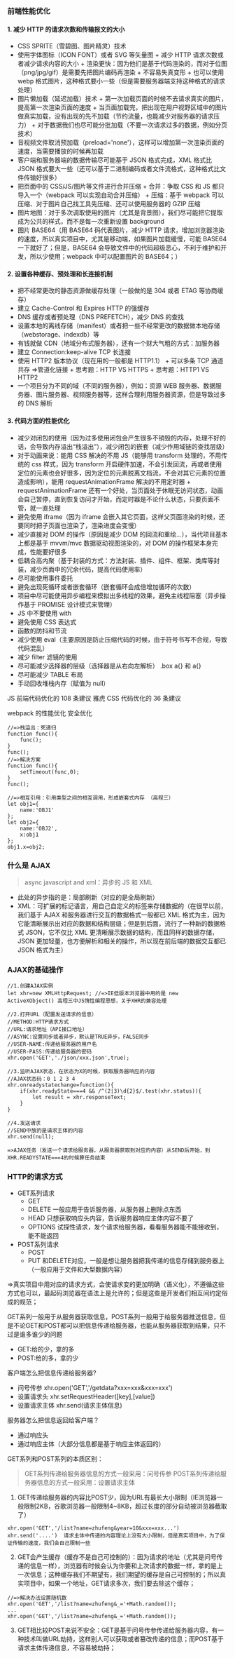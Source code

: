 ### 前端性能优化

#### 1. 减少 HTTP 的请求次数和传输报文的大小

- CSS SPRITE（雪碧图、图片精灵）技术
- 使用字体图标（ICON FONT）或者 SVG 等矢量图 + 减少 HTTP 请求次数或者减少请求内容的大小 + 渲染更快：因为他们是基于代码渲染的，而对于位图（png/jpg/gif）是需要先把图片编码再渲染 + 不容易失真变形 + 也可以使用 webp 格式图片，这种格式要小一些（但是需要服务器端支持这种格式的请求处理）
- 图片懒加载（延迟加载）技术 + 第一次加载页面的时候不去请求真实的图片，提高第一次渲染页面的速度 + 当页面加载完，把出现在用户视野区域中的图片做真实加载，没有出现的先不加载（节约流量，也能减少对服务器的请求压力） + 对于数据我们也尽可能分批加载（不要一次请求过多的数据，例如分页技术）
- 音视频文件取消预加载（preload='none'），这样可以增加第一次渲染页面的速度，当需要播放的时候再加载
- 客户端和服务器端的数据传输尽可能基于 JSON 格式完成，XML 格式比 JSON 格式要大一些（还可以基于二进制编码或者文件流格式，这种格式比文件传输好很多）
- 把页面中的 CSS/JS/图片等文件进行合并压缩 + 合并：争取 CSS 和 JS 都只导入一个（webpack 可以实现自动合并压缩） + 压缩：基于 webpack 可以压缩、对于图片自己找工具先压缩、还可以使用服务器的 GZIP 压缩
- 图片地图：对于多次调取使用的图片（尤其是背景图），我们尽可能把它提取成为公共的样式，而不是每一次重新设置 background
- 图片 BASE64（用 BASE64 码代表图片，减少 HTTP 请求，增加浏览器渲染的速度，所以真实项目中，尤其是移动端，如果图片加载缓慢，可能 BASE64 一下就好了；但是，BASE64 会导致文件中的代码超级恶心，不利于维护和开发，所以少使用；webpack 中可以配置图片的 BASE64；）

#### 2. 设置各种缓存、预处理和长连接机制

- 把不经常更改的静态资源做缓存处理（一般做的是 304 或者 ETAG 等协商缓存）
- 建立 Cache-Control 和 Expires HTTP 的强缓存
- DNS 缓存或者预处理（DNS PREFETCH），减少 DNS 的查找
- 设置本地的离线存储（manifest）或者把一些不经常更改的数据做本地存储（webstorage、indexdb）等
- 有钱就做 CDN（地域分布式服务器），还有一个财大气粗的方式：加服务器
- 建立 Connection:keep-alive TCP 长连接
- 使用 HTTP2 版本协议（现在用的一般都是 HTTP1.1） + 可以多条 TCP 通道共存 =>管道化链接 + 思考题：HTTP VS HTTPS + 思考题：HTTP1 VS HTTP2
- 一个项目分为不同的域（不同的服务器），例如：资源 WEB 服务器、数据服务器、图片服务器、视频服务器等，这样合理利用服务器资源，但是导致过多的 DNS 解析

#### 3. 代码方面的性能优化

- 减少对闭包的使用（因为过多使用闭包会产生很多不销毁的内存，处理不好的话，会导致内存溢出“栈溢出”），减少闭包的嵌套（减少作用域链的查找层级）
- 对于动画来说：能用 CSS 解决的不用 JS（能够用 transform 处理的，不用传统的 css 样式，因为 transform 开启硬件加速，不会引发回流，再或者使用定位的元素也会好很多，因为定位的元素脱离文档流，不会对其它元素的位置造成影响），能用 requestAnimationFrame 解决的不用定时器 + requestAnimationFrame 还有一个好处，当页面处于休眠无访问状态，动画会自己暂停，直到恢复访问才开始，而定时器是不论什么状态，只要页面不管，就一直处理
- 避免使用 iframe（因为 iframe 会嵌入其它页面，这样父页面渲染的时候，还要同时把子页面也渲染了，渲染进度会变慢）
- 减少直接对 DOM 的操作（原因是减少 DOM 的回流和重绘...），当代项目基本上都是基于 mvvm/mvc 数据驱动视图渲染的，对 DOM 的操作框架本身完成，性能要好很多
- 低耦合高内聚（基于封装的方式：方法封装、插件、组件、框架、类库等封装，减少页面中的冗余代码，提高代码使用率）
- 尽可能使用事件委托
- 避免出现死循环或者嵌套循环（嵌套循环会成倍增加循环的次数）
- 项目中尽可能使用异步编程来模拟出多线程的效果，避免主线程阻塞（异步操作基于 PROMISE 设计模式来管理）
- JS 中不要使用 with
- 避免使用 CSS 表达式
- 函数的防抖和节流
- 减少使用 eval（主要原因是防止压缩代码的时候，由于符号书写不合规，导致代码混乱）
- 减少 filter 滤镜的使用
- 尽可能减少选择器的层级（选择器是从右向左解析） .box a{} 和 a{}
- 尽可能减少 TABLE 布局
- 手动回收堆栈内存（赋值为 null）

JS 前端代码优化的 108 条建议
雅虎 CSS 代码优化的 36 条建议

webpack 的性能优化
安全优化

```
//=>栈溢出：死递归
function func(){
	func();
}
func();
//=>解决方案
function func(){
	setTimeout(func,0);
}
func();

//=>相互引用：引用类型之间的相互调用，形成嵌套式内存 （高程三）
let obj1={
	name:'OBJ1'
};
let obj2={
	name:'OBJ2',
	x:obj1
};
obj1.x=obj2;
```

### 什么是 AJAX

> async javascript and xml：异步的 JS 和 XML

- 此处的异步指的是：局部刷新（对应的是全局刷新）
- XML：可扩展的标记语言，用自己自定义的标签来存储数据的（在很早以前，我们基于 AJAX 和服务器进行交互的数据格式一般都已 XML 格式为主，因为它能清晰展示出对应的数据和结构层级；但是到后面，流行了一种新的数据格式 JSON，它不仅比 XML 更清晰展示数据的结构，而且同样的数据存储，JSON 更加轻量，也方便解析和相关的操作，所以现在前后端的数据交互都已 JSON 格式为主）


### AJAX的基础操作
```
//1.创建AJAX实例
let xhr=new XMLHttpRequest; //=>IE低版本浏览器中用的是 new ActiveXObject() 高程三中JS惰性编程思想，关于XHR的兼容处理

//2.打开URL（配置发送请求的信息）
//METHOD:HTTP请求方式
//URL:请求地址（API接口地址）
//ASYNC:设置同步或者异步，默认是TRUE异步，FALSE同步
//USER-NAME:传递给服务器的用户名
//USER-PASS:传递给服务器的密码
xhr.open('GET','./json/xxx.json',true);

//3.监听AJAX状态，在状态为X的时候，获取服务器响应的内容
//AJAX状态码：0 1 2 3 4
xhr.onreadystatechange=function(){
	if(xhr.readyState===4 && /^(2|3)\d{2}$/.test(xhr.status)){
		let result = xhr.responseText;
	}
}

//4.发送请求
//SEND中放的是请求主体的内容
xhr.send(null);

=>AJAX任务（发送一个请求给服务器，从服务器获取到对应的内容）从SEND后开始，到XHR.READYSTATE===4的时候算任务结束
```

### HTTP的请求方式
- GET系列请求
	+ GET
	+ DELETE 一般应用于告诉服务器，从服务器上删除点东西
	+ HEAD 只想获取响应头内容，告诉服务器响应主体内容不要了
	+ OPTIONS 试探性请求，发个请求给服务器，看看服务器能不能接收到，能不能返回
- POST系列请求
	+ POST
	+ PUT 和DELETE对应，一般是想让服务器把我传递的信息存储到服务器上（一般应用于文件和大型数据内容）

=>真实项目中用对应的请求方式，会使请求变的更加明确（语义化），不遵循这些方式也可以，最起码浏览器在语法上是允许的；但是这些是开发者们相互间约定俗成的规范；

GET系列一般用于从服务器获取信息，POST系列一般用于给服务器推送信息，但是不论GET和POST都可以把信息传递给服务器，也能从服务器获取到结果，只不过是谁多谁少的问题
- GET:给的少，拿的多
- POST:给的多，拿的少

客户端怎么把信息传递给服务器?
- 问号传参    xhr.open('GET','/getdata?xxx=xxx&xxx=xxx')
- 设置请求头  xhr.setRequestHeader([key],[value])
- 设置请求主体  xhr.send(请求主体信息)

服务器怎么把信息返回给客户端？
- 通过响应头
- 通过响应主体（大部分信息都是基于响应主体返回的）

GET系列和POST系列的本质区别：
> GET系列传递给服务器信息的方式一般采用：问号传参
> POST系列传递给服务器信息的方式一般采用：设置请求主体

1. GET传递给服务器的内容比POST少，因为URL有最长大小限制（IE浏览器一般限制2KB，谷歌浏览器一般限制4~8KB，超过长度的部分自动被浏览器截取了）
```
xhr.open('GET','/list?name=zhufeng&year=10&xxx=xxx...')
xhr.send('....')  请求主体中传递的内容理论上没有大小限制，但是真实项目中，为了保证传输的速度，我们会自己限制一些
```

2. GET会产生缓存（缓存不是自己可控制的）：因为请求的地址（尤其是问号传递的信息一样），浏览器有时候会认为你要和上次请求的数据一样，拿的是上一次信息；这种缓存我们不期望有，我们期望的缓存是自己可控制的；所以真实项目中，如果一个地址，GET请求多次，我们要去除这个缓存；
```
//=>解决办法设置随机数
xhr.open('GET','/list?name=zhufeng&_='+Math.random());
...
xhr.open('GET','/list?name=zhufeng&_='+Math.random());
```

3. GET相比较POST来说不安全：GET是基于问号传参传递给服务器内容，有一种技术叫做URL劫持，这样别人可以获取或者篡改传递的信息；而POST基于请求主体传递信息，不容易被劫持；
